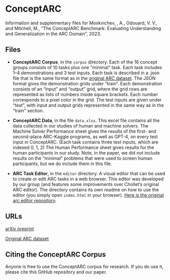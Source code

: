 # ConceptARC
Information and supplementary files for Moskvichev, , A., Odouard, V. V., and Mitchell, M., “The ConceptARC Benchmark: Evaluating Understanding and Generalization in the ARC Domain”, 2023.  

## Files
-	**ConceptARC Corpus**, in the `corpus` directory.  Each of the 16 concept groups consists of 10 tasks plus one “minimal” task.  Each task includes 1–4 demonstrations and 3 test inputs.   Each task is described in a .json file that is the same format as in the [original ARC dataset](https://github.com/fchollet/ARC).  The JSON format gives the demonstration grids under “train”.  Each demonstration consists of an “input” and “output” grid, where the grid rows are represented as lists of numbers inside square brackets.  Each number corresponds to a pixel color in the grid.  The test inputs are given under “test”, with input and output grids represented in the same way as in the “train” section.  

- **ConceptARC Data**, in the file `data.xlsx`. This excel file contains all the data collected in our studies of human and machine solvers.   The Machine Solver Performance sheet gives the results of the first- and second-place ARC-Kaggle programs, as well as GPT-4, on every test input in ConceptARC.  (Each task contains three test inputs, which are indexed 0, 1, 2) The Human Performance sheet gives results for the human participants in our study.  Note, in the paper, we did not include results on the “minimal” problems that were used to screen human participants, but we do include them in this file.  

- **ARC Task Editor**, in the `editor` directory.  A visual editor that can be used to create or edit ARC tasks in a web browser.  This editor was developed by our group (and features some improvements over Chollet’s original ARC editor). The directory contains its own readme on how to use the editor (you simply open `index.html` in your browser). [Here is the original arc editor repository](https://github.com/victorvikram/arc-site.git).  

## URLs
[arXiv preprint](https://arxiv.org/abs/2305.07141)

[Original ARC dataset](https://github.com/fchollet/ARC)

## Citing the ConceptARC Corpus
Anyone is free to use the ConceptARC corpus for research.  If you do use it, please cite this GitHub repository and our paper.   

